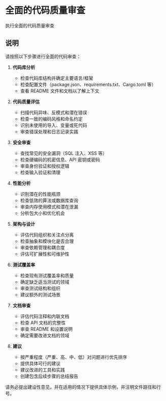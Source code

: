 # 全面的代码质量审查

执行全面的代码质量审查

## 说明

请按照以下步骤进行全面的代码审查：

1. **代码库分析**
   - 检查代码库结构并确定主要语言/框架
   - 检查配置文件（package.json、requirements.txt、Cargo.toml 等）
   - 查看 README 文件和文档以了解上下文

2. **代码质量评估**
   - 扫描代码异味、反模式和潜在错误
   - 检查一致的编码风格和命名约定
   - 识别未使用的导入、变量或死代码
   - 审查错误处理和日志记录实践

3. **安全审查**
   - 查找常见的安全漏洞（SQL 注入、XSS 等）
   - 检查硬编码的机密信息、API 密钥或密码
   - 审查身份验证和授权逻辑
   - 检查输入验证和清理

4. **性能分析**
   - 识别潜在的性能瓶颈
   - 检查低效的算法或数据库查询
   - 审查内存使用模式和潜在泄漏
   - 分析包大小和优化机会

5. **架构与设计**
   - 评估代码组织和关注点分离
   - 检查抽象和模块化是否合理
   - 审查依赖管理和耦合度
   - 评估可扩展性和可维护性

6. **测试覆盖率**
   - 检查现有测试覆盖率和质量
   - 确定缺乏适当测试的领域
   - 审查测试结构和组织
   - 建议额外的测试场景

7. **文档审查**
   - 评估代码注释和内联文档
   - 检查 API 文档的完整性
   - 审查 README 和设置说明
   - 确定需要改进文档的领域

8. **建议**
   - 按严重程度（严重、高、中、低）对问题进行优先排序
   - 提供具体可行的建议
   - 建议改进的工具和实践
   - 创建包含后续步骤的总结报告

请务必提出建设性意见，并在适用的情况下提供具体示例，并注明文件路径和行号。